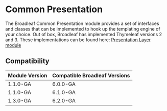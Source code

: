 # Common Presentation

The Broadleaf Common Presentation module provides a set of interfaces and classes that can be implemented to hook up the templating engine of your choice.  Out of box, Broadleaf has implemented Thymeleaf versions 2 and 3.  These implementations can be found here: [Presentation Layer module](https://www.broadleafcommerce.com/docs/presentationlayer/current) 

## Compatibility

| Module Version               | Compatible Broadleaf Versions |
| :--------------------------- | :---------------------------- | 
| 1.1.0-GA                     | 6.0.0-GA                      |
| 1.1.0-GA                     | 6.1.0-GA                      |
| 1.3.0-GA                     | 6.2.0-GA                      |

